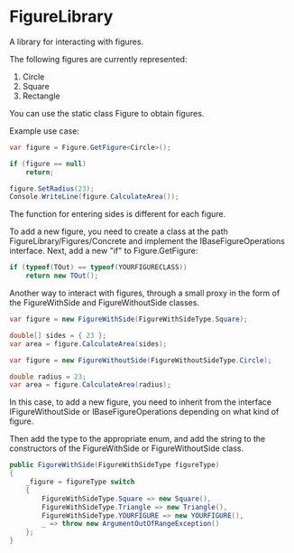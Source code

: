 # FigureLibrary

A library for interacting with figures.

The following figures are currently represented:
1) Circle
2) Square
3) Rectangle

You can use the static class Figure to obtain figures.

Example use case:

```c#
var figure = Figure.GetFigure<Circle>();

if (figure == null)
    return;

figure.SetRadius(23);
Console.WriteLine(figure.CalculateArea());
```
The function for entering sides is different for each figure. 

To add a new figure, you need to create a class at the path FigureLibrary/Figures/Concrete and implement the IBaseFigureOperations interface. Next, add a new "if" to Figure.GetFigure<TOut>:

```c#
if (typeof(TOut) == typeof(YOURFIGURECLASS))
    return new TOut();
```

Another way to interact with figures, through a small proxy in the form of the FigureWithSide and FigureWithoutSide classes.

```c#
var figure = new FigureWithSide(FigureWithSideType.Square);

double[] sides = { 23 }; 
var area = figure.CalculateArea(sides);
```
```c#
var figure = new FigureWithoutSide(FigureWithoutSideType.Circle);

double radius = 23;
var area = figure.CalculateArea(radius);
```

In this case, to add a new figure, you need to inherit from the interface IFigureWithoutSide or IBaseFigureOperations depending on what kind of figure. 

Then add the type to the appropriate enum, and add the string to the constructors of the FigureWithSide or FigureWithoutSide class.

```c#
public FigureWithSide(FigureWithSideType figureType)
{
    _figure = figureType switch
    {
        FigureWithSideType.Square => new Square(),
        FigureWithSideType.Triangle => new Triangle(),
        FigureWithSideType.YOURFIGURE => new YOURFIGURE(),
        _ => throw new ArgumentOutOfRangeException()
    };
}
```

